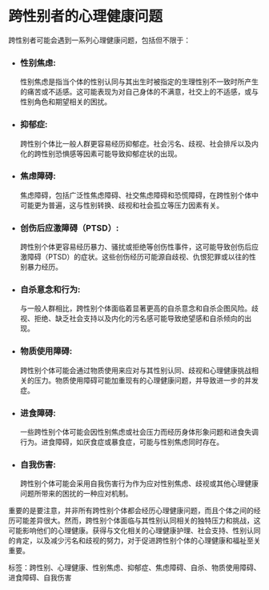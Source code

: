 # 跨性别者的心理健康问题

跨性别者可能会遇到一系列心理健康问题，包括但不限于：

- ### 性别焦虑:

  性别焦虑是指当个体的性别认同与其出生时被指定的生理性别不一致时所产生的痛苦或不适感。这可能表现为对自己身体的不满意，社交上的不适感，或与性别角色和期望相关的困扰。

- ### 抑郁症:

  跨性别个体比一般人群更容易经历抑郁症。社会污名、歧视、社会排斥以及内化的跨性别恐惧感等因素可能导致抑郁症状的出现。

- ### 焦虑障碍:

  焦虑障碍，包括广泛性焦虑障碍、社交焦虑障碍和恐慌障碍，在跨性别个体中可能更为普遍，这与性别转换、歧视和社会孤立等压力因素有关。

- ### 创伤后应激障碍（PTSD）:

  跨性别个体更容易经历暴力、骚扰或拒绝等创伤性事件，这可能导致创伤后应激障碍（PTSD）的症状。这些创伤经历可能源自歧视、仇恨犯罪或以往的性别暴力经历。

- ### 自杀意念和行为:

  与一般人群相比，跨性别个体面临着显著更高的自杀意念和自杀企图风险。歧视、拒绝、缺乏社会支持以及内化的污名感可能导致绝望感和自杀倾向的出现。

- ### 物质使用障碍:

  跨性别个体可能会通过物质使用来应对与其性别认同、歧视和心理健康挑战相关的压力。物质使用障碍可能加重现有的心理健康问题，并导致进一步的并发症。

- ### 进食障碍:

  一些跨性别个体可能会因性别焦虑或社会压力而经历身体形象问题和进食失调行为。进食障碍，如厌食症或暴食症，可能与性别焦虑同时存在。

- ### 自我伤害:

  跨性别个体可能会采用自我伤害行为作为应对性别焦虑、歧视或其他心理健康问题所带来的困扰的一种应对机制。

重要的是要注意，并非所有跨性别个体都会经历心理健康问题，而且个体之间的经历可能差异很大。然而，跨性别个体面临与其性别认同相关的独特压力和挑战，这可能影响他们的心理健康。获得与文化相关的心理健康护理、社会支持、性别认同的肯定，以及减少污名和歧视的努力，对于促进跨性别个体的心理健康和福祉至关重要。 

标签：跨性别、心理健康、性别焦虑、抑郁症、焦虑障碍、自杀、物质使用障碍、进食障碍、自我伤害